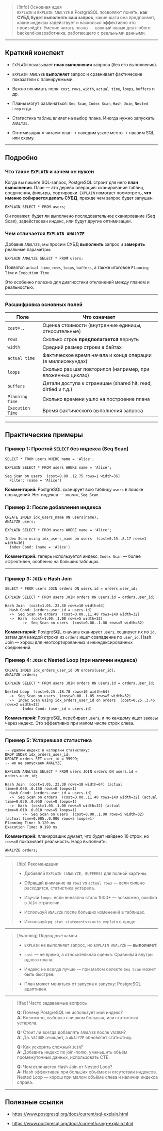 > [!info] Основная идея  
> `EXPLAIN` и `EXPLAIN ANALYZE` в PostgreSQL позволяют понять, **как СУБД будет выполнять ваш запрос**, какие шаги она предпримет, какие индексы задействует и насколько эффективно это произойдёт. Умение читать планы — важный навык для любого backend-разработчика, работающего с реальными данными.

---

## Краткий конспект

- `EXPLAIN` показывает **план выполнения** запроса (без его выполнения).
    
- `EXPLAIN ANALYZE` **выполняет** запрос и сравнивает фактические показатели с планируемыми.
    
- Важно понимать поля: `cost`, `rows`, `width`, `actual time`, `loops`, `buffers` и др.
    
- Планы могут различаться: `Seq Scan`, `Index Scan`, `Hash Join`, `Nested Loop` и др.
    
- Статистика таблиц влияет на выбор плана. Иногда нужно запускать `ANALYZE`.
    
- Оптимизация = читаем план → находим узкое место → правим SQL или схему.
    

---

## Подробно

### Что такое `EXPLAIN` и зачем он нужен

Когда вы пишете SQL-запрос, PostgreSQL строит для него **план выполнения**. План — это дерево операций: сканирование таблиц, соединения, фильтры, сортировки. `EXPLAIN` помогает посмотреть, **что именно собирается делать СУБД**, прежде чем запрос будет запущен.

```
EXPLAIN SELECT * FROM users;
```

Он покажет, будет ли выполнено последовательное сканирование (Seq Scan), задействован индекс, или будут другие оптимизации.

### Чем отличается `EXPLAIN ANALYZE`

Добавив `ANALYZE`, мы просим СУБД **выполнить** запрос и **замерить** реальные параметры:

```
EXPLAIN ANALYZE SELECT * FROM users;
```

Появятся `actual time`, `rows`, `loops`, `buffers`, а также итоговое `Planning Time` и `Execution Time`.

Это особенно полезно для диагностики отклонений между планом и реальностью.

---

### Расшифровка основных полей

|Поле|Что означает|
|---|---|
|`cost=..`|Оценка стоимости (внутренние единицы, относительные)|
|`rows`|Сколько строк **предполагается** вернуть|
|`width`|Средний размер строки в байтах|
|`actual time`|Фактическое время начала и конца операции (в миллисекундах)|
|`loops`|Сколько раз шаг повторился (например, при вложенных циклах)|
|`buffers`|Детали доступа к страницам (shared hit, read, dirtied и т.д.)|
|`Planning Time`|Сколько времени ушло на построение плана|
|`Execution Time`|Время фактического выполнения запроса|

---

## Практические примеры

### Пример 1: Простой `SELECT` без индекса (Seq Scan)

```
SELECT * FROM users WHERE name = 'Alice';
```

```
EXPLAIN SELECT * FROM users WHERE name = 'Alice';
```

```
Seq Scan on users  (cost=0.00..12.75 rows=1 width=36)
  Filter: (name = 'Alice')
```

**Комментарий:** PostgreSQL сканирует всю таблицу `users` в поиске совпадений. Нет индекса — значит, `Seq Scan`.

### Пример 2: После добавления индекса

```
CREATE INDEX idx_users_name ON users(name);
ANALYZE users;

EXPLAIN SELECT * FROM users WHERE name = 'Alice';
```

```
Index Scan using idx_users_name on users  (cost=0.15..8.17 rows=1 width=36)
  Index Cond: (name = 'Alice')
```

**Комментарий:** теперь используется индекс. `Index Scan` — более эффективен, особенно на больших таблицах.

---

### Пример 3: `JOIN` с Hash Join

```
SELECT * FROM users JOIN orders ON users.id = orders.user_id;
```

```
EXPLAIN SELECT * FROM users JOIN orders ON users.id = orders.user_id;
```

```
Hash Join  (cost=1.05..23.30 rows=10 width=64)
  Hash Cond: (orders.user_id = users.id)
  ->  Seq Scan on orders  (cost=0.00..11.40 rows=140 width=32)
  ->  Hash  (cost=1.00..1.00 rows=5 width=32)
        ->  Seq Scan on users  (cost=0.00..1.00 rows=5 width=32)
```

**Комментарий:** PostgreSQL сначала сканирует `users`, хеширует их по `id`, затем для каждой строки из `orders` ищет совпадение по `user_id`. Hash Join — хорош для неотсортированных и неиндексированных соединений.

### Пример 4: `JOIN` с Nested Loop (при наличии индекса)

```
CREATE INDEX idx_orders_user_id ON orders(user_id);
ANALYZE orders;

EXPLAIN SELECT * FROM users JOIN orders ON users.id = orders.user_id;
```

```
Nested Loop  (cost=0.25..18.70 rows=10 width=64)
  ->  Seq Scan on users  (cost=0.00..1.05 rows=5 width=32)
  ->  Index Scan using idx_orders_user_id on orders  (cost=0.25..3.45 rows=2 width=32)
        Index Cond: (user_id = users.id)
```

**Комментарий:** PostgreSQL перебирает `users`, и по каждому ищет заказы через индекс. Это эффективно при малом числе строк слева.

---

### Пример 5: Устаревшая статистика

```
-- удалим индекс и испортим статистику:
DROP INDEX idx_orders_user_id;
UPDATE orders SET user_id = 99999;
-- но не запускаем ANALYZE

EXPLAIN ANALYZE SELECT * FROM users JOIN orders ON users.id = orders.user_id;
```

```
Hash Join  (cost=1.05..23.30 rows=10 width=64) (actual time=0.050..0.150 rows=0 loops=1)
  Hash Cond: (orders.user_id = users.id)
  ->  Seq Scan on orders  (cost=0.00..11.40 rows=140 width=32) (actual time=0.030..0.050 rows=0 loops=1)
  ->  Hash  (cost=1.00..1.00 rows=5 width=32) (actual time=0.010..0.010 rows=5 loops=1)
        ->  Seq Scan on users  (cost=0.00..1.00 rows=5 width=32) (actual time=0.005..0.006 rows=5 loops=1)
Planning Time: 0.120 ms
Execution Time: 0.190 ms
```

**Комментарий:** планировщик думает, что будет найдено 10 строк, но `rows=0` показывает реальность. Надо выполнить:

```
ANALYZE orders;
```

---

> [!tip] Рекомендации
> 
> - Добавляй `EXPLAIN (ANALYZE, BUFFERS)` для полной картины.
>     
> - Обращай внимание на `rows` vs `actual rows` — если сильно расходятся, статистика устарела.
>     
> - Изучай `loops`: если внезапно стало 1000+ — возможно, ошибка в `JOIN`-стратегии.
>     
> - Используй `ANALYZE` после больших изменений в таблицах.
>     
> - Используй `pg_stat_statements` и `auto_explain` в проде.
>     

---

> [!warning] Подводные камни
> 
> - `EXPLAIN` не выполняет запрос, но `EXPLAIN ANALYZE` — **выполняет**!
>     
> - `cost` — не время, а относительная оценка. Сравнивай внутри одного плана.
>     
> - Индекс не всегда лучше — при малом селекте `Seq Scan` может быть быстрее.
>     
> - План может меняться от запуска к запуску: PostgreSQL адаптивен.
>     

---

> [!faq] Часто задаваемые вопросы
> 
> **Q:** Почему PostgreSQL не использует мой индекс?  
> **A:** Возможно, выборка слишком большая, или статистика устарела.
> 
> **Q:** Стоит ли всегда добавлять `ANALYZE` после `VACUUM`?  
> **A:** Да. `VACUUM` очищает, а `ANALYZE` обновляет статистику.
> 
> **Q:** Как ускорить сложный `JOIN`?  
> **A:** Добавить индекс по join-полю, уменьшить объём промежуточных данных, использовать CTE.
> 
> **Q:** Чем отличается Hash Join от Nested Loop?  
> **A:** Hash эффективен при больших объёмах и отсутствии индексов. Nested Loop — хорош при малом объёме слева и наличии индекса справа.

---

## Полезные ссылки

- https://www.postgresql.org/docs/current/sql-explain.html
    
- https://www.postgresql.org/docs/current/using-explain.html
